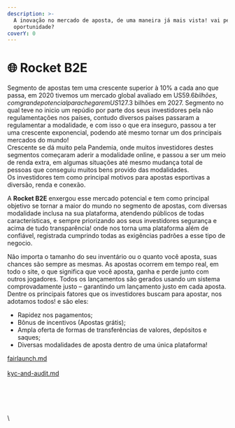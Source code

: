 ```yaml
---
description: >-
  A inovação no mercado de aposta, de uma maneira já mais vista! vai perder a
  oportunidade?
coverY: 0
---
```


# 🌐 Rocket B2E

Segmento de apostas tem uma crescente superior à 10% a cada ano que passa, em 2020 tivemos um mercado global avaliado em US$59.6 bilhões, com grande potencial para chegar em US$127.3 bilhões em 2027. Segmento no qual teve no inicio um repúdio por parte dos seus investidores pela não regulamentações nos países, contudo diversos países passaram a regulamentar a modalidade, e com isso o que era inseguro, passou a ter uma crescente exponencial, podendo até mesmo tornar um dos principais mercados do mundo! \
Crescente se dá muito pela Pandemia, onde muitos investidores destes segmentos começaram aderir a modalidade online, e passou a ser um meio de renda extra, em algumas situações até mesmo mudança total de pessoas que conseguiu muitos bens provido das modalidades.\
Os investidores tem como principal motivos para apostas esportivas a diversão, renda e conexão.

A **Rocket B2E** enxergou esse mercado potencial e tem como principal objetivo se tornar a maior do mundo no segmento de apostas, com diversas modalidade inclusa na sua plataforma, atendendo públicos de todas características, e sempre priorizando aos seus investidores segurança e acima de tudo transparência! onde nos torna uma plataforma além de confiável, registrada cumprindo todas as exigências padrões a esse tipo de negocio.

Não importa o tamanho do seu inventário ou o quanto você aposta, suas chances são sempre as mesmas. As apostas ocorrem em tempo real, em todo o site, o que significa que você aposta, ganha e perde junto com outros jogadores. Todos os lançamentos são gerados usando um sistema comprovadamente justo – garantindo um lançamento justo em cada aposta.\
Dentre os principais fatores que os investidores buscam para apostar, nos adotamos todos! e são eles:

* Rapidez nos pagamentos;
* Bônus de incentivos (Apostas grátis);
* Ampla oferta de formas de transferências de valores, depósitos e saques;
* Diversas modalidades de aposta dentro de uma única plataforma!

[fairlaunch.md](tokenomics/fairlaunch.md "mention")\
\
[kyc-and-audit.md](tokenomics/kyc-and-audit.md "mention")\
\
\
\
\
\
\
